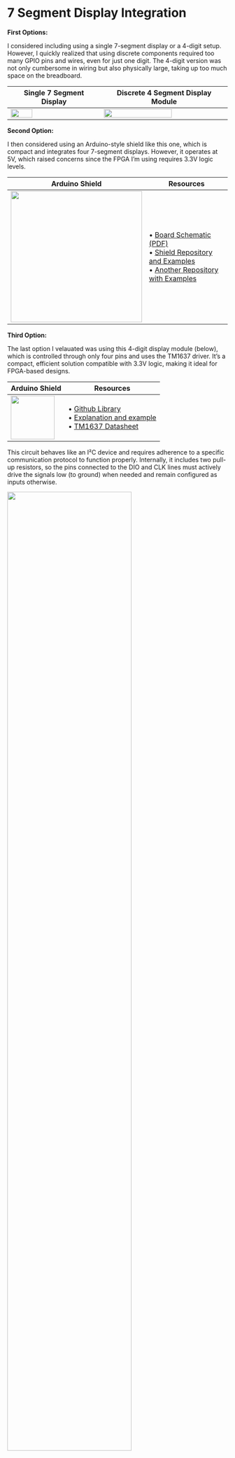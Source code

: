 # 7 Segment Display Integration

**First Options:**

I considered including using a single 7-segment display or a 4-digit setup. However, I quickly realized that using discrete components required too many GPIO pins and wires, even for just one digit. The 4-digit version was not only cumbersome in wiring but also physically large, taking up too much space on the breadboard.

Single 7 Segment Display    |   Discrete 4 Segment Display Module    |   
---   |   ------  |   
|  <img src="https://upload.wikimedia.org/wikipedia/commons/thumb/a/ad/Seven_segment_02_Pengo.jpg/1200px-Seven_segment_02_Pengo.jpg" width=50% height=50%  align="center">    |       <img src="https://th.bing.com/th/id/R.ac22dd04ad6e7eb510ce287559875460?rik=%2bCA6lJZuqa%2fEBQ&riu=http%3a%2f%2fwww.circuitbasics.com%2fwp-content%2fuploads%2f2017%2f05%2fArduino-7-Segment-Tutorial-4-Digit-Display-2.jpg&ehk=4fvTFN3nOIIEPcJOoaJg7H8QD8KAbkDyT3oOpKBoguI%3d&risl=&pid=ImgRaw&r=0" width=75% height=75%  align="center">     |   
   
**Second Option:**

I then considered using an Arduino-style shield like this one, which is compact and integrates four 7-segment displays. However, it operates at 5V, which raised concerns since the FPGA I’m using requires 3.3V logic levels. 


| Arduino Shield | Resources |
|--------------------------|------------------------------------|
| <img src="https://store.arrowdot.io/wp-content/uploads/2021/09/Multi-functional-Expansion.jpg" width="300"> | • <a href="https://github.com/EdwinMarteZorrilla/ModelSim_FPGA/blob/main/4.%20Github%20Resources/2.%20multifunctionshield/multi_function_board_schematic.pdf" target="_blank">Board Schematic (PDF)</a><br>• <a href="https://github.com/EdwinMarteZorrilla/ModelSim_FPGA/tree/main/4.%20Github%20Resources/2.%20multifunctionshield" target="_blank">Shield Repository and Examples</a><br>• <a href="https://github.com/EdwinMarteZorrilla/ModelSim_FPGA/tree/main/4.%20Github%20Resources/3.%20MFShield/examples" target="_blank">Another Repository with Examples</a> |

**Third Option:**

The last option I velauated was using this 4-digit display module (below), which is controlled through only four pins and uses the TM1637 driver. It’s a compact, efficient solution compatible with 3.3V logic, making it ideal for FPGA-based designs. 

| Arduino Shield | Resources |
|--------------------------|------------------------------------|
| <img src="https://github.com/user-attachments/assets/128e4307-4254-4268-b928-04369fe2f766" width="100" /> | • <a href="https://github.com/avishorp/TM1637/tree/master" target="_blank">Github Library</a><br>• <a href="https://gannochenko.dev/blog/tm1637-led-driver-meets-arduino-detailed-explanation" target="_blank">Explanation and example</a><br>• <a href="https://github.com/revolunet/tm1637/blob/master/datasheet-en.pdf" target="_blank">TM1637 Datasheet</a> |

This circuit behaves like an I²C device and requires adherence to a specific communication protocol to function properly. Internally, it includes two pull-up resistors, so the pins connected to the DIO and CLK lines must actively drive the signals low (to ground) when needed and remain configured as inputs otherwise.

 <img src="https://github.com/user-attachments/assets/9b574a66-7917-4fe8-8401-6fce9253934f" width=75% />

For testing in VHDL, I created several modules, starting with a basic shifter. This module takes an 8-bit input and shifts out one bit at a time by controlling the DIO and CLK lines, allowing the output to behave according to the datasheet specifications. The module initially had an 8-bit data input port and a load pin. Its outputs included the CLK and DIO signals, and I also added a finish signal pin.

 <img src="https://github.com/user-attachments/assets/d2fc0824-b88f-4ccf-8209-050f8b05f054" width=35% />

I based this design on an example from the Arduino library resources written in C. Afterward, I integrated the shifter into a finite state machine (FSM) to initialize the data in a manner similar to the Arduino library.

 <img src="https://github.com/user-attachments/assets/2fb88a96-3583-4b43-b824-89467c214b6d" width=75% />

<details>

<summary>Code for the Shifter</summary>

This VHDL module implements a serial shift register designed to send out 8-bit data one bit at a time through a bidirectional data line (dio) synchronized with a clock output (clk_out). At its core, the design uses a clock divider process to generate a slower internal clock tick (clk_tick) from a faster system clock (clk). This clock tick acts as the timing reference for the shift operations, allowing the data bits to be shifted out at precise intervals. The clock divider counts system clock cycles up to a defined threshold (CLK_DIV_COUNT), then toggles the clk_tick signal, effectively slowing down the shifting speed to match the protocol requirements.

The second major block handles the shifting logic itself, which is triggered on the rising edge of the slower clk_tick. When the load input signal transitions from low to high, the input 8-bit data is loaded into the internal shift register, and the module begins shifting the data bit-by-bit. Each clk_tick causes the shift register to move its bits left, outputting the most significant bit on the dio pin while incrementing a counter to track how many bits have been sent. Once all 8 bits have been shifted out, the module sets the done flag to indicate completion and stops shifting. The bidirectional output pins are carefully controlled: when shifting, the dio pin drives a low ('0') if the current bit is zero, otherwise it releases to high impedance ('Z'), mimicking open-drain behavior typical in I2C-like protocols. Similarly, the clk_out pin is driven low or released based on the clk_tick signal, coordinating timing with the data output.
```
   library IEEE;
use IEEE.STD_LOGIC_1164.ALL;
use IEEE.NUMERIC_STD.ALL;

entity ShiftRegisterSerial is
    Port (
        clk      : in  STD_LOGIC;                     -- System clock (e.g., 10 MHz)
        reset    : in  STD_LOGIC;                     -- Asynchronous reset
        load     : in  STD_LOGIC;                     -- Load signal
        data     : in  STD_LOGIC_VECTOR(7 downto 0);  -- 8-bit data input
        dio      : inout STD_LOGIC;                   -- Bidirectional serial output
        clk_out  : inout STD_LOGIC;                   -- Bidirectional shift clock
        done     : out STD_LOGIC                      -- Done flag
    );
end ShiftRegisterSerial;

architecture Behavioral of ShiftRegisterSerial is
    signal shift_reg : STD_LOGIC_VECTOR(7 downto 0) := (others => '0');
    signal bit_count : INTEGER range 0 to 8 := 0;
    signal shifting  : STD_LOGIC := '0';

    signal clk_div   : INTEGER := 0;
    signal clk_tick  : STD_LOGIC := '0';
	--signal data : STD_LOGIC_VECTOR(7 downto 0) := x"CA";
	signal prev_load         : STD_LOGIC := '0';
	signal shift_in_progress : STD_LOGIC := '0';

    --constant CLK_FREQ      : INTEGER := 10000000;      -- 10 MHz
	-- For Simulation
	constant CLK_FREQ      : INTEGER := 10;      -- 10 MHz   
    constant CLK_DIV_COUNT : INTEGER := CLK_FREQ / 5; -- 100 us
	
	--For deployment
	--constant CLK_FREQ      : INTEGER := 100000000;      -- 10 MHz--   
    --constant CLK_DIV_COUNT : INTEGER := CLK_FREQ / 100; -- 1 us
	
	
begin

    -- Clock divider: generates clk_tick every 100 us
    process(clk, reset)
    begin
        if reset = '1' then
            clk_div  <= 0;
            clk_tick <= '0';
        elsif rising_edge(clk) then
            if clk_div >= (CLK_DIV_COUNT / 2) then
                clk_div  <= 0;
                clk_tick <= not clk_tick;
            else
                clk_div <= clk_div + 1;
            end if;
        end if;
    end process;

    -- Shift logic on clk_tick rising edge
    -- Shifting and load control logic
    process(clk_tick, reset)
    begin
        if reset = '1' then
            shift_reg         <= (others => '0');
            bit_count         <= 0;
            shifting          <= '0';
            shift_in_progress <= '0';
            done              <= '0';
            prev_load         <= '0';

        elsif rising_edge(clk_tick) then

            -- Rising edge of load
            if load = '1' and prev_load = '0' then
                shift_reg         <= data;
                bit_count         <= 0;
                shifting          <= '1';
                shift_in_progress <= '1';
                done              <= '0';
            end if;

            -- Perform shifting if active
            if shifting = '1' then
                shift_reg <= shift_reg(6 downto 0) & '0';  -- Left shift
                bit_count <= bit_count + 1;

                if bit_count = 7 then
                    shifting          <= '0';
                    shift_in_progress <= '0';
                    done              <= '1';
                end if;
            end if;

            -- Update load tracking
            prev_load <= load;
        end if;
    end process;

    -- Bidirectional Output Logic: Drive '0' or release to 'Z' for '1'
	--dio <= shift_reg(7) when shifting = '1' else 'Z';
    dio <= '0' when shifting = '1' and shift_reg(7) = '0' else 'Z';
    clk_out <= '0' when clk_tick = '0' else 'Z';

end Behavioral;
```

</details>

Files:
* [shiftingonly.vhd](https://github.com/EdwinMarteZorrilla/ModelSim_FPGA/blob/main/7%20I2C%207%20Segment/shiftingonly.vhd)
* [shiftingonly_tb.vhd](https://github.com/EdwinMarteZorrilla/ModelSim_FPGA/blob/main/7%20I2C%207%20Segment/shiftingonly_tb.vhd)

**Simulation**
![image](https://github.com/user-attachments/assets/462301b8-3357-48e9-ac0e-9ebc0bee0ab9)

 
<p float="left">
  <img src="https://github.com/user-attachments/assets/128e4307-4254-4268-b928-04369fe2f766" width="100" />
  <img src="https://github.com/user-attachments/assets/128e4307-4254-4268-b928-04369fe2f766" width="100" /> 
  <img src="https://github.com/user-attachments/assets/128e4307-4254-4268-b928-04369fe2f766" width="100" />
</p>

<img src="https://github.com/EdwinMarteZorrilla/ModelSim_FPGA/blob/main/img/artyled01.jpeg" width=50% height=35%  align="center">

**Ports configuration:**

```
## Pmod Header JA
set_property -dict { PACKAGE_PIN L17   IOSTANDARD LVCMOS33 } [get_ports { PC[7] }]; #IO_L4P_T0_D04_14 Sch=ja_p[1]
set_property -dict { PACKAGE_PIN L18   IOSTANDARD LVCMOS33 } [get_ports { PC[6] }]; #IO_L4N_T0_D05_14 Sch=ja_n[1]
set_property -dict { PACKAGE_PIN M14   IOSTANDARD LVCMOS33 } [get_ports { PC[5] }]; #IO_L5P_T0_D06_14 Sch=ja_p[2]
set_property -dict { PACKAGE_PIN N14   IOSTANDARD LVCMOS33 } [get_ports { PC[4] }]; #IO_L5N_T0_D07_14 Sch=ja_n[2]
set_property -dict { PACKAGE_PIN M16   IOSTANDARD LVCMOS33 } [get_ports { PC[3] }]; #IO_L7P_T1_D09_14 Sch=ja_p[3]
set_property -dict { PACKAGE_PIN M17   IOSTANDARD LVCMOS33 } [get_ports { PC[2] }]; #IO_L7N_T1_D10_14 Sch=ja_n[3]
set_property -dict { PACKAGE_PIN M18   IOSTANDARD LVCMOS33 } [get_ports { PC[1] }]; #IO_L8P_T1_D11_14 Sch=ja_p[4]
set_property -dict { PACKAGE_PIN N18   IOSTANDARD LVCMOS33 } [get_ports { PC[0] }]; #IO_L8N_T1_D12_14 Sch=ja_n[4]

#set_property -dict { PACKAGE_PIN U11   IOSTANDARD LVCMOS33 } [get_ports { PC[0] }]; #IO_L24P_T3_A01_D17_14        Sch=jd10/ck_io[26]
#set_property -dict { PACKAGE_PIN T11   IOSTANDARD LVCMOS33 } [get_ports { PC[1] }]; #IO_L23N_T3_A02_D18_14        Sch=jd9/ck_io[27]
#set_property -dict { PACKAGE_PIN R11   IOSTANDARD LVCMOS33 } [get_ports { PC[2] }]; #IO_L23P_T3_A03_D19_14        Sch=jd8/ck_io[28]
#set_property -dict { PACKAGE_PIN T13   IOSTANDARD LVCMOS33 } [get_ports { PC[3] }]; #IO_L22N_T3_A04_D20_14        Sch=jd7/ck_io[29]
#set_property -dict { PACKAGE_PIN T12   IOSTANDARD LVCMOS33 } [get_ports { PC[4] }]; #IO_L22P_T3_A05_D21_14        Sch=jd4/ck_io[30]
#set_property -dict { PACKAGE_PIN V13   IOSTANDARD LVCMOS33 } [get_ports { PC[5] }]; #IO_L21N_T3_DQS_A06_D22_14    Sch=jd3/ck_io[31]
#set_property -dict { PACKAGE_PIN U12   IOSTANDARD LVCMOS33 } [get_ports { PC[6] }]; #IO_L21P_T3_DQS_14            Sch=jd2/ck_io[32]
#set_property -dict { PACKAGE_PIN V15   IOSTANDARD LVCMOS33 } [get_ports { PC[7] }]; #IO_L20N_T3_A07_D23_14        Sch=jd1/ck_io[33]

#set_property -dict { PACKAGE_PIN L13   IOSTANDARD LVCMOS33 } [get_ports { start }]; #IO_0_14 Sch=ck_io[0]

## Pmod Header JB
set_property -dict { PACKAGE_PIN P17   IOSTANDARD LVCMOS33 } [get_ports { PB[7] }]; #IO_L9P_T1_DQS_14 Sch=jb_p[1]
set_property -dict { PACKAGE_PIN P18   IOSTANDARD LVCMOS33 } [get_ports { PB[6] }]; #IO_L9N_T1_DQS_D13_14 Sch=jb_n[1]
set_property -dict { PACKAGE_PIN R18   IOSTANDARD LVCMOS33 } [get_ports { PB[5] }]; #IO_L10P_T1_D14_14 Sch=jb_p[2]
set_property -dict { PACKAGE_PIN T18   IOSTANDARD LVCMOS33 } [get_ports { PB[4] }]; #IO_L10N_T1_D15_14 Sch=jb_n[2]
set_property -dict { PACKAGE_PIN P14   IOSTANDARD LVCMOS33 } [get_ports { PB[3] }]; #IO_L11P_T1_SRCC_14 Sch=jb_p[3]
set_property -dict { PACKAGE_PIN P15   IOSTANDARD LVCMOS33 } [get_ports { PB[2] }]; #IO_L11N_T1_SRCC_14 Sch=jb_n[3]
set_property -dict { PACKAGE_PIN N15   IOSTANDARD LVCMOS33 } [get_ports { PB[1] }]; #IO_L12P_T1_MRCC_14 Sch=jb_p[4]
set_property -dict { PACKAGE_PIN P16   IOSTANDARD LVCMOS33 } [get_ports { PB[0] }]; #IO_L12N_T1_MRCC_14 Sch=jb_n[4]

#set_property -dict { PACKAGE_PIN L13   IOSTANDARD LVCMOS33 } [get_ports { PB[0] }]; #IO_0_14 Sch=ck_io[0]
#set_property -dict { PACKAGE_PIN N13   IOSTANDARD LVCMOS33 } [get_ports { PB[1] }]; #IO_L6N_T0_D08_VREF_14   Sch=ck_io[1]
#set_property -dict { PACKAGE_PIN L16   IOSTANDARD LVCMOS33 } [get_ports { PB[2] }]; #IO_L3N_T0_DQS_EMCCLK_14 Sch=ck_io[2]
#set_property -dict { PACKAGE_PIN R14   IOSTANDARD LVCMOS33 } [get_ports { PB[3] }]; #IO_L13P_T2_MRCC_14      Sch=ck_io[3]
#set_property -dict { PACKAGE_PIN T14   IOSTANDARD LVCMOS33 } [get_ports { PB[4] }]; #IO_L13N_T2_MRCC_14      Sch=ck_io[4]
#set_property -dict { PACKAGE_PIN R16   IOSTANDARD LVCMOS33 } [get_ports { PB[5] }]; #IO_L14P_T2_SRCC_14      Sch=ck_io[5]
#set_property -dict { PACKAGE_PIN R17   IOSTANDARD LVCMOS33 } [get_ports { PB[6] }]; #IO_L14N_T2_SRCC_14      Sch=ck_io[6]
#set_property -dict { PACKAGE_PIN V17   IOSTANDARD LVCMOS33 } [get_ports { PB[7] }]; #CIO_L16N_T2_A15_D31_14   Sch=ck_io[7]

## ChipKit SPI Header
## NOTE: The ChipKit SPI header ports can also be used as digital I/O and share FPGA pins with ck_io10-13. Do not use both at the same time.
#set_property -dict { PACKAGE_PIN H16   IOSTANDARD LVCMOS33 } [get_ports { ck_io10_ss   }]; #IO_L22P_T3_A17_15   Sch=ck_io10_ss
set_property -dict { PACKAGE_PIN H17   IOSTANDARD LVCMOS33 } [get_ports { Light[0] }]; #IO_L22N_T3_A16_15   Sch=ck_io11_mosi
set_property -dict { PACKAGE_PIN K14   IOSTANDARD LVCMOS33 } [get_ports { Light[1] }]; #IO_L23P_T3_FOE_B_15 Sch=ck_io12_miso
set_property -dict { PACKAGE_PIN G16   IOSTANDARD LVCMOS33 } [get_ports { Light[2]  }]; #IO_L14P_T2_SRCC_15  Sch=ck_io13_sck
```
* [XDC File](https://github.com/EdwinMarteZorrilla/ModelSim_FPGA/blob/main/6.%20FSM-Traffic/Arty-S7-50-Master.xdc)

See that PC and PB were defined. PB and PC are ports for the ARAD board. PC I am using for LEDS and PB for Push buttons. Also Light in the shield ports were defined were the traffic light is to be conected.

For this implementation, I designed a finite state machine (FSM) to manage the traffic light states, and I reused the timing mechanism developed in Experiment 5 to control state transitions with precise delays FSM Traffic Light Files and Implementation.

<ins>**Code:**</ins>
> [!NOTE]
>This VHDL code defines a simple Moore finite state machine (FSM) for an FPGA implementation, simulating a basic traffic light system with three states. The FSM operates on a clock signal and cycles through three states: STATE0, STATE1, and STATE2, each representing different light outputs (001, 010, 100) which might correspond to Green, Yellow, and Red respectively. A generic parameter MAX_COUNT_VAL1 defines the base timing interval, typically 0.5 seconds at a 100 MHz clock. The FSM uses a combination of two counters: one (counter) to generate timing ticks by comparing against MAX_COUNT, and another (timing_counter) to determine how many such ticks each state should last. Transitions between states occur only when both a timing enable (en) signal is active and the desired number of ticks (timing_target) has elapsed.

> [!NOTE]
> The architecture is organized into two main processes: one for managing state transitions and output logic, and the other for generating the en pulse at defined intervals. The FSM starts in STATE0, outputs "001", and waits 10 timing intervals before transitioning to STATE1, which outputs "010" and lasts 6 intervals, followed by STATE2 with "100" lasting 8 intervals before looping back. The outputs PC and Light are both driven by the same register, output_r, effectively representing the current state externally. This implementation demonstrates a clean separation of timing logic from state transitions and allows for easy reconfiguration of state durations through parameters.
```

library ieee;
use ieee.std_logic_1164.all;
use ieee.numeric_std.all;

entity moore is
  generic (
        MAX_COUNT_VAL1 : integer := 50000000  -- default: 0.5s at 100 MHz
    );
    port (
    
        clk      : in  std_logic;
        PC       : out std_logic_vector(2 downto 0);
        Light       : out std_logic_vector(2 downto 0)
        );
end moore;



-- This architecture show a simplified version of the previous architecture.

architecture one_process_2 of moore is

    type state_t is (STATE0, STATE1, STATE2);


    -- Internal signals
    signal state_r         : state_t := STATE0;
    signal output_r        : std_logic_vector(2 downto 0) := "001";
    signal counter         : unsigned(25 downto 0) := (others => '0');
    signal en              : std_logic := '0';
    signal max_count_val   : integer := MAX_COUNT_VAL1;
    signal timing_counter  : integer := 0;  -- Count how many times to trigger timing function
    signal max_count       : unsigned(25 downto 0);
    signal timing_target  : integer := 1;  -- How many times to delay before changing state

    
begin
  -- Convert max_count_val to unsigned for the counter process
    max_count <= to_unsigned(max_count_val - 1, 26);

    -- State machine process
    process(clk)
    begin
        --if (rst = '0') then
        --    output_r <= "001";
        --    state_r  <= STATE0;
		--	en <= '0' ;
            
        if(clk'event and clk = '1') then

            case state_r is
            
            
            
            when STATE0 =>
                    output_r      <= "001";
                    max_count_val <= 50000000;  -- Delay for this state
                    timing_target <= 10;          -- Wait 2 delay cycles

                    if en = '1' then
                        if timing_counter = timing_target - 1 then
                            state_r        <= STATE1;
                            timing_counter <= 0;
                        else
                            timing_counter <= timing_counter + 1;
                        end if;
                    end if;
                    
                    
                               
                  when STATE1 =>
                    output_r      <= "010"; -- Yellow
                   max_count_val <= 50000000;  -- Delay for this state
                    timing_target <= 6;

                    if en = '1' then
                        if timing_counter = timing_target - 1 then
                            state_r        <= STATE2;
                            timing_counter <= 0;
                        else
                            timing_counter <= timing_counter + 1;
                        end if;
                    end if;
                    
                when STATE2 =>
                    output_r      <= "100";
                    max_count_val <= 50000000;  -- Delay for this state
                    timing_target <= 8;

                    if en = '1' then
                        if timing_counter = timing_target - 1 then
                            state_r        <= STATE0;
                            timing_counter <= 0;
                        else
                            timing_counter <= timing_counter + 1;
                        end if;
                    end if;


               
                    
                when others => null;
            end case;
        end if;
    end process;
	
	
	 process( clk)
    begin
       
        if rising_edge( clk) then
            if counter = MAX_COUNT then
                counter <= (others => '0');       
                en <= '1';   				
            else
                counter <= counter + 1;
                en <= '0';
            end if;
        end if;
    end process;

    -- Assign the output register directly to the output.
    PC <= output_r;
    Light <= output_r;
end one_process_2;
```

> [!NOTE]
> **VHDL Files**

* [Traffic_fsm.vhd](https://github.com/EdwinMarteZorrilla/ModelSim_FPGA/blob/main/6.%20FSM-Traffic/Traffic_fsm.vhd).

Here below a variant of the original program where the yellow led is blinking during the transition from green to yellow.

* [Traffic_fsm_blink.vhd](https://github.com/EdwinMarteZorrilla/ModelSim_FPGA/blob/main/6.%20FSM-Traffic/Traffic_fsm_blink.vhd)

The two VHDL programs implement similar traffic light controllers using a Moore finite state machine, but they differ in how the yellow light behavior is handled. The first program follows a standard traffic light sequence: Green (STATE0) → Yellow (STATE1) → Red (STATE2) → Green. Each light is displayed steadily for a fixed duration by assigning a unique 3-bit output pattern to output_r in each state. The transitions are time-based and occur after a predefined number of clock-based delay cycles. In STATE1, the yellow light remains on continuously for a specific duration (6 × 0.5s = 3 seconds), as defined by timing_target.

The second program modifies the behavior of the yellow light in STATE1 to blink instead of staying solid. This is achieved by alternating the output_r value between "010" (yellow ON) and "000" (all OFF) every other cycle using a modulus operation (timing_counter mod 2). This gives a blinking effect with a 1-second period (0.5s ON, 0.5s OFF), repeated for the total timing_target duration. The rest of the FSM structure—including state types, timing counter logic, and state transitions—remains unchanged. This small adjustment demonstrates how a minor modification in output logic within a single state can significantly affect the system's observable behavior while preserving the general FSM architecture.
```

library ieee;
use ieee.std_logic_1164.all;
use ieee.numeric_std.all;

entity moore is
  generic (
        MAX_COUNT_VAL1 : integer := 50000000  -- default: 0.5s at 100 MHz
    );
    port (
    
        clk      : in  std_logic;
        PC       : out std_logic_vector(2 downto 0);
        Light       : out std_logic_vector(2 downto 0)
        );
end moore;



-- This architecture show a simplified version of the previous architecture.

architecture one_process_2 of moore is

    type state_t is (STATE0, STATE1, STATE2);


    -- Internal signals
    signal state_r         : state_t := STATE0;
    signal output_r        : std_logic_vector(2 downto 0) := "001";
    signal counter         : unsigned(25 downto 0) := (others => '0');
    signal en              : std_logic := '0';
    signal max_count_val   : integer := MAX_COUNT_VAL1;
    signal timing_counter  : integer := 0;  -- Count how many times to trigger timing function
    signal max_count       : unsigned(25 downto 0);
    signal timing_target  : integer := 1;  -- How many times to delay before changing state

    
begin
  -- Convert max_count_val to unsigned for the counter process
    max_count <= to_unsigned(max_count_val - 1, 26);

    -- State machine process
    process(clk)
    begin
        --if (rst = '0') then
        --    output_r <= "001";
        --    state_r  <= STATE0;
		--	en <= '0' ;
            
        if(clk'event and clk = '1') then

            case state_r is
            
            
            
            when STATE0 =>
                    output_r      <= "001";
                    max_count_val <= 50000000;  -- Delay for this state
                    timing_target <= 10;          -- Wait 2 delay cycles

                    if en = '1' then
                        if timing_counter = timing_target - 1 then
                            state_r        <= STATE1;
                            timing_counter <= 0;
                        else
                            timing_counter <= timing_counter + 1;
                        end if;
                    end if;
                    
                    
                               
--                  when STATE1 =>
--                    output_r      <= "010"; -- Yellow
--                   max_count_val <= 50000000;  -- Delay for this state
--                    timing_target <= 6;

--                    if en = '1' then
--                        if timing_counter = timing_target - 1 then
--                            state_r        <= STATE2;
--                            timing_counter <= 0;
--                        else
--                            timing_counter <= timing_counter + 1;
--                        end if;
--                    end if;
                    
                    
                    when STATE1 =>
    -- Blink yellow: ON when even count, OFF when odd
    if (timing_counter mod 2 = 0) then
        output_r <= "010";  -- Yellow ON
    else
        output_r <= "000";  -- All OFF (Yellow OFF)
    end if;

    max_count_val <= 50000000;  -- 0.5 second per count
    timing_target <= 6;         -- Total duration: 3 seconds (6 × 0.5s)

    if en = '1' then
        if timing_counter = timing_target - 1 then
            state_r        <= STATE2;
            timing_counter <= 0;
        else
            timing_counter <= timing_counter + 1;
        end if;
    end if;
                    
                    
                    
                    
                    
                when STATE2 =>
                    output_r      <= "100";
                    max_count_val <= 50000000;  -- Delay for this state
                    timing_target <= 8;

                    if en = '1' then
                        if timing_counter = timing_target - 1 then
                            state_r        <= STATE0;
                            timing_counter <= 0;
                        else
                            timing_counter <= timing_counter + 1;
                        end if;
                    end if;


               
                    
                when others => null;
            end case;
        end if;
    end process;
	
	
	 process( clk)
    begin
       
        if rising_edge( clk) then
            if counter = MAX_COUNT then
                counter <= (others => '0');       
                en <= '1';   				
            else
                counter <= counter + 1;
                en <= '0';
            end if;
        end if;
    end process;

    -- Assign the output register directly to the output.
    PC <= output_r;
    Light <= output_r;
end one_process_2;
```
**Demo**
 [![Youtube Video Demo](https://i9.ytimg.com/vi/EepTHyhbnfA/mqdefault.jpg)](https://youtu.be/EepTHyhbnfA)


